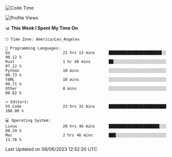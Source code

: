 <!--START_SECTION:waka-->
![Code Time](http://img.shields.io/badge/Code%20Time-400%20hrs%2044%20mins-blue)

![Profile Views](http://img.shields.io/badge/Profile%20Views-0-blue)

📊 **This Week I Spent My Time On** 

```text
🕑︎ Time Zone: America/Los_Angeles

💬 Programming Languages: 
Go                       21 hrs 13 mins      ███████████████████████░░   90.12 % 
Rust                     1 hr 40 mins        ██░░░░░░░░░░░░░░░░░░░░░░░   07.12 % 
Python                   10 mins             ░░░░░░░░░░░░░░░░░░░░░░░░░   00.73 % 
YAML                     10 mins             ░░░░░░░░░░░░░░░░░░░░░░░░░   00.71 % 
Other                    8 mins              ░░░░░░░░░░░░░░░░░░░░░░░░░   00.62 % 

🔥 Editors: 
VS Code                  23 hrs 32 mins      █████████████████████████   100.00 % 

💻 Operating System: 
Linux                    20 hrs 46 mins      ██████████████████████░░░   88.24 % 
Mac                      2 hrs 46 mins       ███░░░░░░░░░░░░░░░░░░░░░░   11.76 % 
```


 Last Updated on 06/06/2023 12:52:20 UTC
<!--END_SECTION:waka-->
